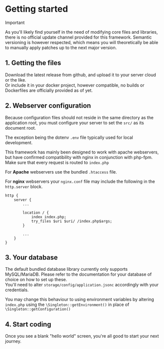 # Getting started

> [!IMPORTANT]
> As you'll likely find yourself in the need of modifying core files and libraries, there is no official update channel provided for this framework.
> Semantic versioning is however respected, which means you will theoretically be able to manually apply patches up to the next major version.  

## 1. Getting the files
Download the latest release from github, and upload it to your server cloud or the like.  
Or include it in your docker project, however compatible, no builds or Dockerfiles are officially provided as of yet.  

## 2. Webserver configuration
Because configuration files should not reside in the same directory as the application root, you must configure your server to set the `src/` as its document root.  

The exception being the dotenv `.env` file typically used for local development.  

This framework has mainly been designed to work with apache webservers, but have confirmed compatibility with nginx in conjunction with php-fpm.  
Make sure that every request is routed to `index.php`  

For **Apache** webservers use the bundled `.htaccess` file.  

For **nginx** webservers your `nginx.conf` file may include the following in the `http.server` block.  

```
http {
	server {
		...

		location / {
			index index.php;
			try_files $uri $uri/ /index.php$args;
		}

		...
	}
}
```

## 3. Your database
The default bundled database library currently only supports MySQL/MariaDB.
Please refer to the documentation for your database of choice on how to set up these.  
You'll need to alter `storage/config/application.jsonc` accordingly with your credentials.  

You may change this behaviour to using environment variables by altering `index.php` using the `\Singleton::getEnvironment()` in place of `\Singleton::getConfiguration()`

## 4. Start coding
Once you see a blank "hello world" screen, you're all good to start your next journey.  